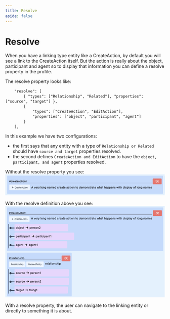 ```yaml
---
title: Resolve
aside: false
---
```


# Resolve

When you have a linking type entity like a CreateAction, by default you will see a link to the
CreateAction itself. But the action is really about the object, participant and agent so to display
that information you can define a resolve property in the profile.

The resolve property looks like:

```
    "resolve": [
        { "types": ["Relationship", "Related"], "properties": ["source", "target"] },
        {
            "types": ["CreateAction", "EditAction"],
            "properties": ["object", "participant", "agent"]
        }
    ],
```

In this example we have two configurations:

-   the first says that any entity with a type of `Relationship or Related` should have
    `source and target` properties resolved.
-   the second defines `CreateAction and EditAction` to have the `object, participant, and agent`
    properties resolved.

Without the resolve property you see:
![create action displayed with resolve](./images/without-resolve-definition.png)

With the resolve definition above you see:
![create action and relationsgip with resolve](./images/with-resolve-definition.png)

With a resolve property, the user can navigate to the linking entity or directly to something it is
about.
